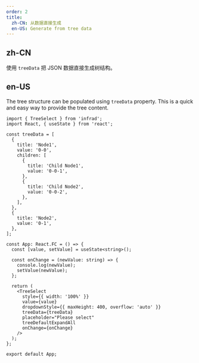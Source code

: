 ```yaml
---
order: 2
title:
  zh-CN: 从数据直接生成
  en-US: Generate from tree data
---
```


## zh-CN

使用 `treeData` 把 JSON 数据直接生成树结构。

## en-US

The tree structure can be populated using `treeData` property. This is a quick and easy way to provide the tree content.

```tsx
import { TreeSelect } from 'infrad';
import React, { useState } from 'react';

const treeData = [
  {
    title: 'Node1',
    value: '0-0',
    children: [
      {
        title: 'Child Node1',
        value: '0-0-1',
      },
      {
        title: 'Child Node2',
        value: '0-0-2',
      },
    ],
  },
  {
    title: 'Node2',
    value: '0-1',
  },
];

const App: React.FC = () => {
  const [value, setValue] = useState<string>();

  const onChange = (newValue: string) => {
    console.log(newValue);
    setValue(newValue);
  };

  return (
    <TreeSelect
      style={{ width: '100%' }}
      value={value}
      dropdownStyle={{ maxHeight: 400, overflow: 'auto' }}
      treeData={treeData}
      placeholder="Please select"
      treeDefaultExpandAll
      onChange={onChange}
    />
  );
};

export default App;
```
